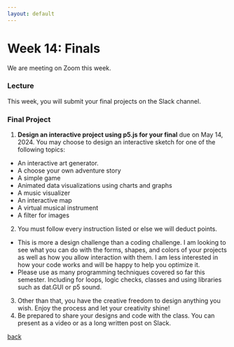 ```yaml
---
layout: default
---
```


# Week 14: Finals

We are meeting on Zoom this week.

### Lecture
This week, you will submit your final projects on the Slack channel.

### Final Project ###

1. **Design an interactive project using p5.js for your final** due on May 14, 2024. You may choose to design an interactive sketch for one of the following topics:
- An interactive art generator.
- A choose your own adventure story
- A simple game
- Animated data visualizations using charts and graphs
- A music visualizer
- An interactive map
- A virtual musical instrument
- A filter for images

2. You must follow every instruction listed or else we will deduct points.
- This is more a design challenge than a coding challenge. I am looking to see what you can do with the forms, shapes, and colors of your projects as well as how you allow interaction with them. I am less interested in how your code works and will be happy to help you optimize it.
- Please use as many programming techniques covered so far this semester. Including for loops, logic checks, classes and using libraries such as dat.GUI or p5 sound.

3. Other than that, you have the creative freedom to design anything you wish. Enjoy the process and let your creativity shine!
4. Be prepared to share your designs and code with the class. You can present as a video or as a long written post on Slack.


[back](./)
